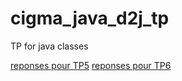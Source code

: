 # cigma_java_d2j_tp
TP for java classes

[reponses pour TP5](tp5/reponses.md)
[reponses pour TP6](tp6/reponses.md)